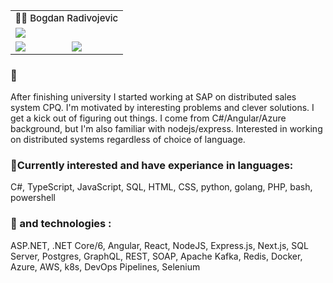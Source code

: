 <body>
    <table>
    <tr>
        <td colspan='2' style='font-size:15px;font-weight: 500;'>👨‍💻 Bogdan Radivojevic</td>
    </tr>
    <tr>
        <td colspan='2'><a href="https://goo.gl/maps/RY5UUXbhT2gVSM9E7"><img
                    src="https://img.shields.io/badge/%F0%9F%8C%8D%20GMT%2B2-Belgrade%2C%20Serbia-success" /></a></td>
    </tr>
    <tr>
        <td><a href="https://www.linkedin.com/in/bogdan-radivojevic/"><img
                    src="https://img.shields.io/badge/Linkedin-%230077B5.svg?logo=linkedin&logoColor=white" /></a></td>
        <td><a href="https://github.com/svarog-0"><img
                    src="https://img.shields.io/badge/svarog--0-%23121011.svg?logo=github&logoColor=white" /></a></td>
    </tr>
</table>
<h3>📜</h3>
<p>
After finishing university I started working at SAP on distributed sales system CPQ. I'm motivated by interesting problems and clever solutions. I get a kick out of figuring out things. I come from C#/Angular/Azure background, but I'm also familiar with nodejs/express. Interested in working on distributed systems regardless of choice of language. 
</p>
    
 <h3> 🔧Currently interested and have experiance in languages: </h3>

 <span> C#, TypeScript, JavaScript, SQL, HTML, CSS, python, golang, PHP, bash, powershell </span>

<h3>🔭 and technologies :</h3>

<span> ASP.NET, .NET Core/6, Angular, React, NodeJS, Express.js, Next.js, SQL Server, Postgres, GraphQL, REST, SOAP, Apache Kafka, Redis, Docker, Azure, AWS, k8s, DevOps Pipelines, Selenium</span>

